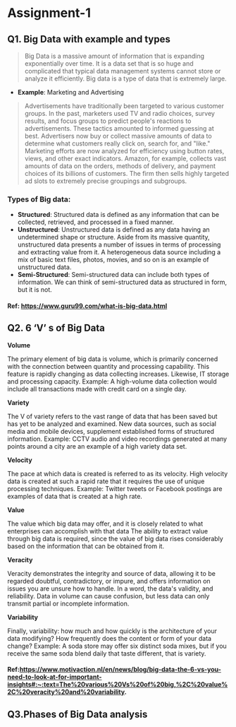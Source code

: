 # Assignment-1


## Q1. Big Data with example and types

>Big Data is a massive amount of information that is expanding exponentially over time. It is a data set that is so huge and complicated that typical data management systems cannot store or analyze it efficiently. Big data is a type of data that is extremely large.

- <strong>Example</strong>: Marketing and Advertising
>Advertisements have traditionally been targeted to various customer groups. In the past, marketers used TV and radio choices, survey results, and focus groups to predict people's reactions to advertisements. These tactics amounted to informed guessing at best. Advertisers now buy or collect massive amounts of data to determine what customers really click on, search for, and "like." Marketing efforts are now analyzed for efficiency using button rates, views, and other exact indicators. Amazon, for example, collects vast amounts of data on the orders, methods of delivery, and payment choices of its billions of customers. The firm then sells highly targeted ad slots to extremely precise groupings and subgroups.

### Types of Big data:
- <strong>Structured</strong>:  Structured data is defined as any information that can be collected, retrieved, and processed in a fixed manner.
- <strong>Unstructured</strong>: Unstructured data is defined as any data having an undetermined shape or structure. Aside from its massive quantity, unstructured data presents a number of issues in terms of processing and extracting value from it. A heterogeneous data source including a mix of basic text files, photos, movies, and so on is an example of unstructured data.
- <strong>Semi-Structured</strong>: Semi-structured data can include both types of information. We can think of semi-structured data as structured in form, but it is not.


#### Ref:  https://www.guru99.com/what-is-big-data.html


## Q2. 6 ‘V’ s of Big Data

<strong>Volume</strong>

The primary element of big data is volume, which is primarily concerned with the connection between quantity and processing capability. This feature is rapidly changing as data collecting increases. Likewise, IT storage and processing capacity.
Example: A high-volume data collection would include all transactions made with credit card on a single day.

<strong>Variety</strong>

The V of variety refers to the vast range of data that has been saved but has yet to be analyzed and examined. New data sources, such as social media and mobile devices, supplement established forms of structured information.
Example: CCTV audio and video recordings generated at many points around a city are an example of a high variety data set.

<strong>Velocity</strong>

The pace at which data is created is referred to as its velocity. High velocity data is created at such a rapid rate that it requires the use of unique processing techniques.
Example: Twitter tweets or Facebook postings are examples of data that is created at a high rate.

<strong>Value</strong>

The value which big data may offer, and it is closely related to what enterprises can accomplish with that data The ability to extract value through big data is required, since the value of big data rises considerably based on the information that can be obtained from it.

<strong>Veracity</strong>

Veracity demonstrates the integrity and source of data, allowing it to be regarded doubtful, contradictory, or impure, and offers information on issues you are unsure how to handle. In a word, the data's validity, and reliability.
Data in volume can cause confusion, but less data can only transmit partial or incomplete information.

<strong>Variability</strong>

Finally, variability: how much and how quickly is the architecture of your data modifying? How frequently does the content or form of your data change?
Example: A soda store may offer six distinct soda mixes, but if you receive the same soda blend daily that taste different, that is variety.


#### Ref:https://www.motivaction.nl/en/news/blog/big-data-the-6-vs-you-need-to-look-at-for-important-insights#:~:text=The%20various%20Vs%20of%20big,%2C%20value%2C%20veracity%20and%20variability.


## Q3.Phases of Big Data analysis


